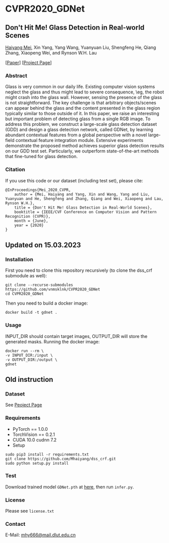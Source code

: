 # CVPR2020_GDNet

## Don't Hit Me! Glass Detection in Real-world Scenes
[Haiyang Mei](https://mhaiyang.github.io/), Xin Yang, Yang Wang, Yuanyuan Liu, Shengfeng He, Qiang Zhang, Xiaopeng Wei, and Rynson W.H. Lau

[[Paper](http://openaccess.thecvf.com/content_CVPR_2020/papers/Mei_Dont_Hit_Me_Glass_Detection_in_Real-World_Scenes_CVPR_2020_paper.pdf)] [[Project Page](https://mhaiyang.github.io/CVPR2020_GDNet/index.html)]

### Abstract
Glass is very common in our daily life. Existing computer vision systems neglect the glass and thus might lead to severe consequence, \eg, the robot might crash into the glass wall. However, sensing the presence of the glass is not straightforward. The key challenge is that arbitrary objects/scenes can appear behind the glass and the content presented in the glass region typically similar to those outside of it. In this paper, we raise an interesting but important problem of detecting glass from a single RGB image. To address this problem, we construct a large-scale glass detection dataset (GDD) and design a glass detection network, called GDNet, by learning abundant contextual features from a global perspective with a novel large-field contextual feature integration module. Extensive experiments demonstrate the proposed method achieves superior glass detection results on our GDD test set. Particularly, we outperform state-of-the-art methods that fine-tuned for glass detection.

### Citation
If you use this code or our dataset (including test set), please cite:

```
@InProceedings{Mei_2020_CVPR,
    author = {Mei, Haiyang and Yang, Xin and Wang, Yang and Liu, Yuanyuan and He, Shengfeng and Zhang, Qiang and Wei, Xiaopeng and Lau, Rynson W.H.},
    title = {Don't Hit Me! Glass Detection in Real-World Scenes},
    booktitle = {IEEE/CVF Conference on Computer Vision and Pattern Recognition (CVPR)},
    month = {June},
    year = {2020}
}
```

## Updated on 15.03.2023
### Installation
First you need to clone this repository recursively (to clone the dss_crf submodule as well):
```
git clone --recurse-submodules https://github.com/vnmsklnk/CVPR2020_GDNet
cd CVPR2020_GDNet
```

Then you need to build a docker image:
```
docker build -t gdnet .
```


### Usage
INPUT_DIR should contain target images, OUTPUT_DIR will store the generated masks. Running the docker image:
```
docker run --rm \
-v INPUT_DIR:/input \
-v OUTPUT_DIR:/output \
gdnet
```


## Old instruction
### Dataset
See [Peoject Page](https://mhaiyang.github.io/CVPR2020_GDNet/index.html)

### Requirements
* PyTorch == 1.0.0
* TorchVision == 0.2.1
* CUDA 10.0  cudnn 7.2
* Setup
```
sudo pip3 install -r requirements.txt
git clone https://github.com/Mhaiyang/dss_crf.git
sudo python setup.py install
```

### Test
Download trained model `GDNet.pth` at [here](https://mhaiyang.github.io/CVPR2020_GDNet/index.html), then run `infer.py`.

<!-- ### Experimental Results -->

<!-- ##### Quantitative Results -->
<!-- <img src="https://github.com/Mhaiyang/CVPR2020_GDNet/blob/master/assets/table1.png" width="60%" height="60%"> -->


<!-- ##### Component analysis -->
<!-- <img src="https://github.com/Mhaiyang/CVPR2020_GDNet/blob/master/assets/table2.png" width="60%" height="60%"> -->


<!-- ##### Qualitative Results -->
<!-- <img src="https://github.com/Mhaiyang/CVPR2020_GDNet/blob/master/assets/results.png" width="100%" height="100%"> -->

### License
Please see `license.txt`

### Contact
E-Mail: mhy666@mail.dlut.edu.cn
